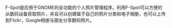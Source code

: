 
F-Spot是应用于GNOME的全功能的个人照片管理程序。利用F-Spot可以方便的从数码设备获取照片，并且可以创建属于自己的照片分类和电子相册，也可以上传到Flickr，Google相册与朋友分享数码照片。
